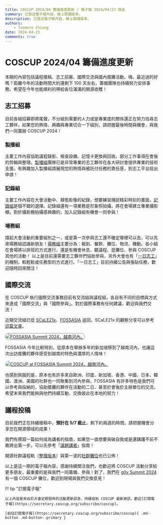 ```yaml
---
title: COSCUP 2024/04 籌備進度更新 / 電子報 2024/04/23 發送
summary: 已發送電子報內容，線上閱讀版本。
description: 已發送電子報內容，線上閱讀版本。
authors:
    - Toomore Chiang
date: 2024-04-23
comments: true
---
```


# COSCUP 2024/04 籌備進度更新

本期的內容包括議程徵稿、志工招募、國際交流與國內擺攤活動。嗨，最近過的好嗎？距離今年的活動時間大約還剩下 100 天左右，籌備團隊也持續努力安排事務，希望在今年也能順利的帶給各位滿滿的開源收穫！

## 志工招募

目前各組招募即將尾聲，不分組別需要的人力或是專業度的關係還正在努力找尋志工夥伴，如果您的熱情、興趣與專業切合一下組別，請把握最後時間與機會，與我們一同籌辦 COSCUP 2024！

### 製播組

主要工作內容協助議程錄影、檢查設備、記憶卡更換與回收。部分工作事項在會後的剪輯與整理。[製播組](/team/2024/streaming/)團隊已是非常專業的志工夥伴在各大研討會提供專業的技術支援。有興趣加入製播組請展現您的熱情與被託付任務的責任感，到志工平台投出申請！

### 記錄組

主要工作內容在大會活動中、靜態影像的紀錄，想要練習捕捉精彩時刻的畫面，[記錄組](/team/2024/documentary/)是個不錯的選擇。記錄組還有一項業務是形象照拍攝，將在會場建立專業攝影棚，對於攝影棚拍攝感興趣的，加入記錄組有機會一同參與！

### 場務組

撐起大會活動的重要組別之一，或是第一次參與志工還不確定哪裡可以去，可以先來場務組認識新朋友！[場務組](/team/2024/field/)主要分為：報到、餐飲、攤位、物流、機動。各小組在會場將以排班的方式進行，還是有機會休息、聽議程、逛攤位、參與 COSCUP 其他的活動！
以上是目前還需要志工夥伴們協助參與，另外大會也有「[一日志工](/tasks/2024)」的機制，較輕鬆或任務型的方式進行。「一日志工」目前持續公告與張貼任務，歡迎隨時回來關注！

## 國際交流

在 COSCUP 執行國際交流事務目前有交流組與議程組，各自有不同的目標與方式來達成「國際交流」與「國際參與」。對於國際事務有任何建議，歡迎與我們交流！

近期交流組已從 [SCaLE21x](https://www.socallinuxexpo.org/scale/21x)、[FOSSASIA](https://summit.fossasia.org/) 返回，SCaLE21x 的觀察分享可以參考[這篇文章](../../../global_engagement/scale21x.md)。

<a href="https://volunteer.coscup.org/img/TPE-HAN.png"><img src="https://volunteer.coscup.org/img/TPE-HAN.png" alt="FOSSASIA Summit 2024，越南河內。" title="FOSSASIA Summit 2024，越南河內。" style="border-radius: 1180px;border:1px solid hsl(0, 0%, 50%);"></a>

FOSSASIA 今年比較特別，從原本在舉辦多年的新加坡移到了越南河內，也讓這次出訪擺攤的夥伴感受到越南的特色與濃厚的人情味！

<a href="https://volunteer.coscup.org/img/fossasia_event_imgs_1200.jpg"><img src="https://volunteer.coscup.org/img/fossasia_event_imgs_1200.jpg" alt="COSCUP at FOSSASIA Summit 2024，越南河內。" title="COSCUP at FOSSASIA Summit 2024，越南河內。" style="border-radius: 8px;border:1px solid hsl(142, 52%, 96%);"></a>

也感到佩服的是，原本也有許多來自歐洲、印度、新加坡、香港、中國、日本、韓國、澳洲、美國的社群也一同聚集到河內參與，FOSSASIA 有許多特色是我們可以參考與採納的，協助擺攤的夥伴在活動的二日、甚至於會後於主辦單位的交流，希望未來我們能夠與他們持續互動、交換彼此在本地的努力！

## 議程投稿

目前我們正在持續徵稿中，**預計在 5/7 截止**，剩下約兩週的時間，請把握機會分享您在開源領域的成果！

我們有撰寫一篇如何成為講者的指南，如果您一直想要突破自我或是還躊躇不前不敢跨出第一步，可以先參考「[議題講者](../../how_to_participate/as_speaker.md)」指南！

開源社群議程軌（[整理版本](../../how_to_participate/2024_cfp.md)）與第一波的[社群攤位](https://blog.coscup.org/2024/04/coscup-booth-now-release.html)也已公佈！

以上是這一期的電子報內容，感謝持續關注我們，也歡迎將 COSCUP 活動分享給更多朋友，最重要的是與我們一同籌備、參與！對了，我們在 [g0v Summit 2024](https://summit.g0v.tw/2024/) 有一個 COSCUP 攤位，歡迎到現場與我們交換意見！

!!! tip "訂閱電子報"

    以上內容是來自於大會定期發佈的活動更新訊息，持續收到 COSCUP 最新資訊，歡迎[訂閱電子報](https://secretary.coscup.org/subscribe/coscup)。

    [前往訂閱電子報](https://secretary.coscup.org/subscribe/coscup){ .md-button .md-button--primary }
